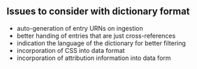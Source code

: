 ## Issues to consider with dictionary format

* auto-generation of entry URNs on ingestion
* better handing of entries that are just cross-references
* indication the language of the dictionary for better filtering
* incorporation of CSS into data format
* incorporation of attribution information into data form
